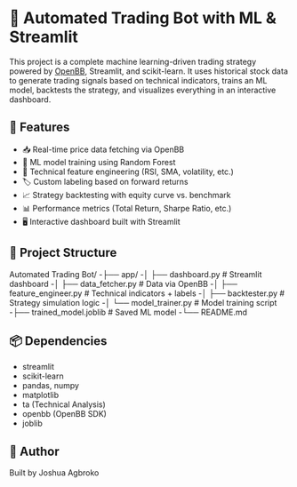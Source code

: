 # 🤖 Automated Trading Bot with ML & Streamlit

This project is a complete machine learning-driven trading strategy powered by [OpenBB](https://openbb.co/), Streamlit, and scikit-learn. It uses historical stock data to generate trading signals based on technical indicators, trains an ML model, backtests the strategy, and visualizes everything in an interactive dashboard.

## 🚀 Features

- 📥 Real-time price data fetching via OpenBB
- 🧠 ML model training using Random Forest
- 🔧 Technical feature engineering (RSI, SMA, volatility, etc.)
- 🏷️ Custom labeling based on forward returns
- 📈 Strategy backtesting with equity curve vs. benchmark
- 📊 Performance metrics (Total Return, Sharpe Ratio, etc.)
- 🖥️ Interactive dashboard built with Streamlit

## 📁 Project Structure

Automated Trading Bot/
-├── app/
-│ ├── dashboard.py # Streamlit dashboard
-│ ├── data_fetcher.py # Data via OpenBB
-│ ├── feature_engineer.py # Technical indicators + labels
-│ ├── backtester.py # Strategy simulation logic
-│ └── model_trainer.py # Model training script
-├── trained_model.joblib # Saved ML model
-└── README.md

## 📦 Dependencies
- streamlit
- scikit-learn
- pandas, numpy
- matplotlib
- ta (Technical Analysis)
- openbb (OpenBB SDK)
- joblib

## 🧠 Author
Built by Joshua Agbroko
